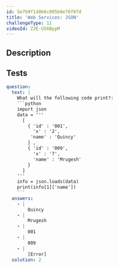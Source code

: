 ```yaml
---
id: 5e7b9f140b6c005b0e76f07d
title: 'Web Services: JSON'
challengeType: 11
videoId: ZJE-U56BppM
---
```


## Description

<section id='description'>

</section>

## Tests

<section id='tests'>

````yml
question:
  text: |
    What will the following code print?:
    ```python
    import json
    data = '''
      [
        { 'id' : '001',
          'x' : '2',
         'name' : 'Quincy'
        } ,
        { 'id' : '009',
          'x' : '7',
          'name' : 'Mrugesh'
        }
      ]
    '''
    info = json.loads(data)
    print(info[1]['name'])
    ```
  answers:
    - |
        Quincy
    - |
        Mrugesh
    - |
        001
    - |
        009
    - |
        [Error]
  solution: 2
````

</section>
